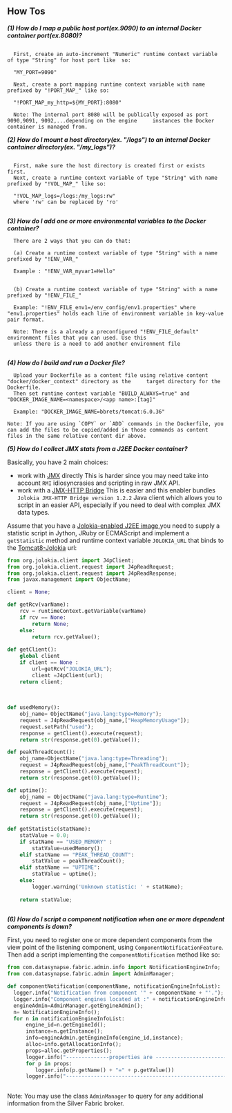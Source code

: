 How Tos
-------
 ***(1) How do I map a public host port(ex.9090) to an internal Docker container port(ex.8080)?***
```

  First, create an auto-increment "Numeric" runtime context variable of type "String" for host port like  so:

  "MY_PORT=9090"
  
  Next, create a port mapping runtime context variable with name prefixed by "!PORT_MAP_" like so:

  "!PORT_MAP_my_http=${MY_PORT}:8080"
  
  Note: The internal port 8080 will be publically exposed as port 9090,9091, 9092,...depending on the engine     instances the Docker container is managed from.
```

 ***(2) How do I mount a host directory(ex. "/logs") to an internal Docker container directory(ex. "/my_logs")?***

```
  
  First, make sure the host directory is created first or exists first.
  Next, create a runtime context variable of type "String" with name prefixed by "!VOL_MAP_" like so:
  
  "!VOL_MAP_logs=/logs:/my_logs:rw"
  where 'rw' can be replaced by 'ro'
  
```

 ***(3) How do I add one or more environmental variables to the Docker container?***

```
  There are 2 ways that you can do that:
  
  (a) Create a runtime context variable of type "String" with a name prefixed by "!ENV_VAR_"
  
  Example : "!ENV_VAR_myvar1=Hello"

  
  (b) Create a runtime context variable of type "String" with a name prefixed by "!ENV_FILE_"
  
  Example: "!ENV_FILE_env1=/env_config/env1.properties" where "env1.properties" holds each line of environment variable in key-value pair format.
  
  Note: There is a already a preconfigured "!ENV_FILE_default" environment files that you can used. Use this
  unless there is a need to add another environment file
  

```

  ***(4) How do I build and run a Docker file?***

```
  Upload your Dockerfile as a content file using relative content   "docker/docker_context" directory as the     target directory for the Dockerfile.
  Then set runtime context variable "BUILD_ALWAYS=true" and "DOCKER_IMAGE_NAME=<namespace>/<app name>:[tag]"
  
  Example: "DOCKER_IMAGE_NAME=bbrets/tomcat:6.0.36"

Note: If you are using `COPY` or `ADD` commands in the Dockerfile, you can add the files to be copied/added in those commands as content files in the same relative content dir above.
```

  ***(5) How do I collect JMX stats from a J2EE Docker container?***
  
  Basically, you have 2 main choices:
  - work with [JMX] directly
    This is harder since you may need take into account `RMI` idiosyncrasies and scripting in raw JMX API.
  - work with a [JMX-HTTP Bridge]
    This is easier and this enabler bundles `Jolokia JMX-HTTP Bridge version 1.2.2` Java client which allows you to  script in an easier API, especially if you need to deal with complex JMX data types.
  
  Assume that you have a [Jolokia-enabled J2EE image](https://registry.hub.docker.com/u/fabric8/tomcat-8.0/),you need to supply a statistic script in Jython, JRuby or ECMAScript and implement a `getStatistic` method and runtime context variable `JOLOKIA_URL` that binds to the [Tomcat8-Jolokia] url:
```python
from org.jolokia.client import J4pClient;
from org.jolokia.client.request import J4pReadRequest;
from org.jolokia.client.request import J4pReadResponse;
from javax.management import ObjectName;

client = None;

def getRcv(varName):
    rcv = runtimeContext.getVariable(varName)
    if rcv == None:
        return None;
    else:
        return rcv.getValue();
    
def getClient():
    global client
    if client == None :
        url=getRcv("JOLOKIA_URL");
        client =J4pClient(url);
    return client;
        
    
    
def usedMemory():
    obj_name= ObjectName("java.lang:type=Memory");
    request = J4pReadRequest(obj_name,["HeapMemoryUsage"]);
    request.setPath("used");
    response = getClient().execute(request);
    return str(response.get(0).getValue());

def peakThreadCount():
    obj_name=ObjectName("java.lang:type=Threading");
    request = J4pReadRequest(obj_name,["PeakThreadCount"]);
    response = getClient().execute(request);
    return str(response.get(0).getValue());

def uptime():
    obj_name = ObjectName("java.lang:type=Runtime");
    request = J4pReadRequest(obj_name,["Uptime"]);
    response = getClient().execute(request);
    return str(response.get(0).getValue());
    
def getStatistic(statName):
    statValue = 0.0;
    if statName == "USED_MEMORY" :
        statValue=usedMemory();
    elif statName == "PEAK_THREAD_COUNT":
        statValue = peakThreadCount();
    elif statName == "UPTIME":
        statValue = uptime();
    else:
        logger.warning('Unknown statistic: ' + statName);
        
    return statValue;
  
```
  ***(6) How do I script a component notification when one or more dependent components is down?***
  
  First, you need to register one or more dependent components from the view point of the listening component, using `ComponentNotificationFeature`. Then add a script implementing the `componentNotification` method like so:
  ```python
from com.datasynapse.fabric.admin.info import NotificationEngineInfo;
from com.datasynapse.fabric.admin import AdminManager;

def componentNotification(componentName, notificationEngineInfoList):
    logger.info("Notification from component '" + componentName + "'.");
    logger.info("Component engines located at :" + notificationEngineInfoList.toString());
    engineAdmin=AdminManager.getEngineAdmin();
    n= NotificationEngineInfo();
    for n in notificationEngineInfoList:
        engine_id=n.getEngineId();
        instance=n.getInstance();
        info=engineAdmin.getEngineInfo(engine_id,instance);
        alloc=info.getAllocationInfo();
        props=alloc.getProperties();
        logger.info("--------------properties are -----------------------");
        for p in props:
           logger.info(p.getName() + "=" + p.getValue())
        logger.info("-----------------------------------------------------");
        
  ```
Note: You may use the class `AdminManager` to query for any additional information from the Silver Fabric broker.

[JMX]:http://ptmccarthy.github.io/2014/07/24/remote-jmx-with-docker/
[JMX-HTTP Bridge]:http://www.jolokia.org/
[Tomcat8-Jolokia]:https://github.com/fabrician/docker-enabler/blob/master/examples/images/example_tomcat8_jolokia_rcv.gif
